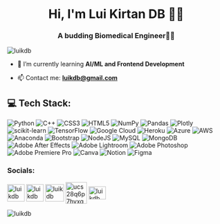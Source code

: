 <h1 align="center">Hi, I'm Lui Kirtan DB 🙋‍♂️</h1>
<h3 align="center">A budding Biomedical Engineer🧬🦾</h3>
<p align="left"> <img src="https://komarev.com/ghpvc/?username=luikdb&label=Profile%20views&color=0e75b6&style=flat" alt="luikdb" /> </p>

- 🌱 I’m currently learning **AI/ML and Frontend Development**

- 📫 Contact me: **luikdb@gmail.com**


## 💻 Tech Stack:
![Python](https://img.shields.io/badge/python-3670A0?style=flat&logo=python&logoColor=ffdd54) ![C++](https://img.shields.io/badge/c++-%2300599C.svg?style=flat&logo=c%2B%2B&logoColor=white) ![CSS3](https://img.shields.io/badge/css3-%231572B6.svg?style=flat&logo=css3&logoColor=white) ![HTML5](https://img.shields.io/badge/html5-%23E34F26.svg?style=flat&logo=html5&logoColor=white) ![NumPy](https://img.shields.io/badge/numpy-%23013243.svg?style=flat&logo=numpy&logoColor=white) ![Pandas](https://img.shields.io/badge/pandas-%23150458.svg?style=flat&logo=pandas&logoColor=white) ![Plotly](https://img.shields.io/badge/Plotly-%233F4F75.svg?style=flat&logo=plotly&logoColor=white) ![scikit-learn](https://img.shields.io/badge/scikit--learn-%23F7931E.svg?style=flat&logo=scikit-learn&logoColor=white) ![TensorFlow](https://img.shields.io/badge/TensorFlow-%23FF6F00.svg?style=flat&logo=TensorFlow&logoColor=white)  ![Google Cloud](https://img.shields.io/badge/Google%20Cloud-%234285F4.svg?style=flat&logo=google-cloud&logoColor=white) ![Heroku](https://img.shields.io/badge/heroku-%23430098.svg?style=flat&logo=heroku&logoColor=white) ![Azure](https://img.shields.io/badge/azure-%230072C6.svg?style=flat&logo=azure-devops&logoColor=white) ![AWS](https://img.shields.io/badge/AWS-%23FF9900.svg?style=flat&logo=amazon-aws&logoColor=white)![Anaconda](https://img.shields.io/badge/Anaconda-%2344A833.svg?style=flat&logo=anaconda&logoColor=white) ![Bootstrap](https://img.shields.io/badge/bootstrap-%23563D7C.svg?style=flat&logo=bootstrap&logoColor=white) ![NodeJS](https://img.shields.io/badge/node.js-6DA55F?style=flat&logo=node.js&logoColor=white) ![MySQL](https://img.shields.io/badge/mysql-%2300f.svg?style=flat&logo=mysql&logoColor=white) ![MongoDB](https://img.shields.io/badge/MongoDB-%234ea94b.svg?style=flat&logo=mongodb&logoColor=white) ![Adobe After Effects](https://img.shields.io/badge/Adobe%20After%20Effects-9999FF.svg?style=flat&logo=Adobe%20After%20Effects&logoColor=white) ![Adobe Lightroom](https://img.shields.io/badge/Adobe%20Lightroom-31A8FF.svg?style=flat&logo=Adobe%20Lightroom&logoColor=white) ![Adobe Photoshop](https://img.shields.io/badge/adobephotoshop-%2331A8FF.svg?style=flat&logo=adobephotoshop&logoColor=white) ![Adobe Premiere Pro](https://img.shields.io/badge/Adobe%20Premiere%20Pro-9999FF.svg?style=flat&logo=Adobe%20Premiere%20Pro&logoColor=white) ![Canva](https://img.shields.io/badge/Canva-%2300C4CC.svg?style=flat&logo=Canva&logoColor=white)  ![Notion](https://img.shields.io/badge/Notion-%23000000.svg?style=flat&logo=notion&logoColor=white)	![Figma](https://img.shields.io/badge/figma-%23F24E1E.svg?style=flat&logo=figma&logoColor=white)

<h3 align="left">Socials:</h3>
<p align="left">
<a href="https://linkedin.com/in/luikdb" target="blank"><img align="center" src="https://www.vectorlogo.zone/logos/linkedin/linkedin-tile.svg" alt="luikdb" height="40" width="40" /></a>
<a href="https://www.codechef.com/users/luikdb" target="blank"><img align="center" src="https://cdn.jsdelivr.net/npm/simple-icons@3.1.0/icons/codechef.svg" alt="luikdb" height="40" width="40" /></a>
<a href="https://www.leetcode.com/luikdb" target="blank"><img align="center" src="https://upload.wikimedia.org/wikipedia/commons/1/19/LeetCode_logo_black.png" alt="luikdb" height="40" width="43" /></a>
<a href="https://www.youtube.com/c/ucs28q6p7hvxq2an7xvyyxuw" target="blank"><img align="center" src="https://www.vectorlogo.zone/logos/youtube/youtube-icon.svg" alt="ucs28q6p7hvxq2an7xvyyxuw" height="50" width="49" /></a>
<a href="https://twitter.com/luikdb" target="blank"><img align="center" src="https://www.vectorlogo.zone/logos/twitter/twitter-official.svg" alt="luikdb" height="30" width="40" /></a>
</p>

<img align="center" src="https://github-readme-streak-stats.herokuapp.com/?user=luikdb&&theme=monokai" alt="luikdb" />
